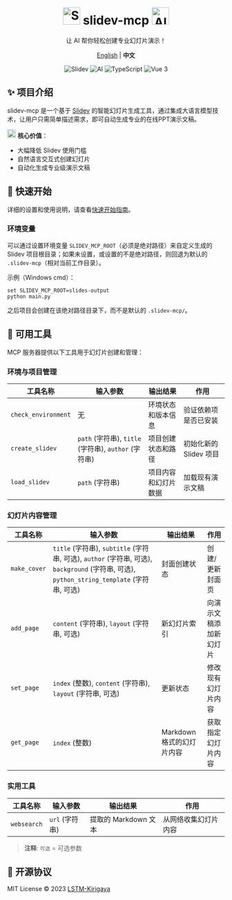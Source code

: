 
<div align="center">
  <h1>
    <img src="https://api.iconify.design/logos:slidev.svg" width="40" height="40" alt="Slidev"/>
    slidev-mcp 
    <img src="https://api.iconify.design/logos:openai-icon.svg" width="40" height="40" alt="AI"/>
  </h1>
  <p>让 AI 帮你轻松创建专业幻灯片演示！</p>
  
  <p>
    <a href="README.md">English</a> | <strong>中文</strong>
  </p>
  
  <div>
    <img src="https://img.shields.io/badge/Slidev-@latest-blue?logo=slidev" alt="Slidev"/>
    <img src="https://img.shields.io/badge/AI-大模型-orange?logo=openai" alt="AI"/>
    <img src="https://img.shields.io/badge/TypeScript-4.9.5-blue?logo=typescript" alt="TypeScript"/>
    <img src="https://img.shields.io/badge/Vue-3.3-green?logo=vue.js" alt="Vue 3"/>
  </div>
</div>

## ✨ 项目介绍

slidev-mcp 是一个基于 [Slidev](https://github.com/slidevjs/slidev) 的智能幻灯片生成工具，通过集成大语言模型技术，让用户只需简单描述需求，即可自动生成专业的在线PPT演示文稿。

<img src="https://api.iconify.design/mdi:robot-happy-outline.svg" width="20" height="20" alt="AI"/> **核心价值**：
- 大幅降低 Slidev 使用门槛
- 自然语言交互式创建幻灯片
- 自动化生成专业级演示文稿


## 🚀 快速开始

详细的设置和使用说明，请查看[快速开始指南](docs/quickstart.zh.md)。

### 环境变量

可以通过设置环境变量 `SLIDEV_MCP_ROOT`（必须是绝对路径）来自定义生成的 Slidev 项目根目录；如果未设置，或设置的不是绝对路径，则回退为默认的 `.slidev-mcp`（相对当前工作目录）。

示例（Windows cmd）：

```
set SLIDEV_MCP_ROOT=slides-output
python main.py
```

之后项目会创建在该绝对路径目录下，而不是默认的 `.slidev-mcp/`。

## 🔧 可用工具

MCP 服务器提供以下工具用于幻灯片创建和管理：

### 环境与项目管理

| 工具名称 | 输入参数 | 输出结果 | 作用 |
|---------|---------|---------|------|
| `check_environment` | 无 | 环境状态和版本信息 | 验证依赖项是否已安装 |
| `create_slidev` | `path` (字符串), `title` (字符串), `author` (字符串) | 项目创建状态和路径 | 初始化新的 Slidev 项目 |
| `load_slidev` | `path` (字符串) | 项目内容和幻灯片数据 | 加载现有演示文稿 |

### 幻灯片内容管理

| 工具名称 | 输入参数 | 输出结果 | 作用 |
|---------|---------|---------|------|
| `make_cover` | `title` (字符串), `subtitle` (字符串, 可选), `author` (字符串, 可选), `background` (字符串, 可选), `python_string_template` (字符串, 可选) | 封面创建状态 | 创建/更新封面页 |
| `add_page` | `content` (字符串), `layout` (字符串, 可选) | 新幻灯片索引 | 向演示文稿添加新幻灯片 |
| `set_page` | `index` (整数), `content` (字符串), `layout` (字符串, 可选) | 更新状态 | 修改现有幻灯片内容 |
| `get_page` | `index` (整数) | Markdown 格式的幻灯片内容 | 获取指定幻灯片内容 |

### 实用工具

| 工具名称 | 输入参数 | 输出结果 | 作用 |
|---------|---------|---------|------|
| `websearch` | `url` (字符串) | 提取的 Markdown 文本 | 从网络收集幻灯片内容 |


> **注释**: `可选` = 可选参数

## 📄 开源协议

MIT License © 2023 [LSTM-Kirigaya](https://github.com/LSTM-Kirigaya)
